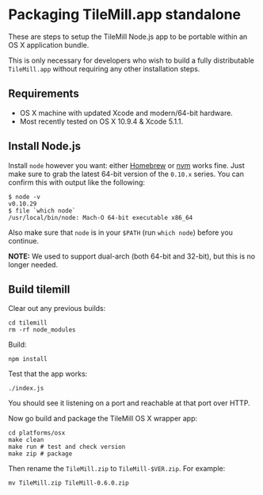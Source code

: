 # Packaging TileMill.app standalone

These are steps to setup the TileMill Node.js app to be portable within an OS X application bundle.

This is only necessary for developers who wish to build a fully distributable `TileMill.app` without requiring any other installation steps.

## Requirements

 - OS X machine with updated Xcode and modern/64-bit hardware. 
 - Most recently tested on OS X 10.9.4 & Xcode 5.1.1. 

## Install Node.js

Install `node` however you want: either [Homebrew](http://brew.sh) or [nvm](https://github.com/creationix/nvm) works fine. Just make sure to grab the latest 64-bit version of the `0.10.x` series. You can confirm this with output like the following: 

    $ node -v
    v0.10.29
    $ file `which node`
    /usr/local/bin/node: Mach-O 64-bit executable x86_64

Also make sure that `node` is in your `$PATH` (run `which node`) before you continue.

**NOTE:** We used to support dual-arch (both 64-bit and 32-bit), but this is no longer needed.

## Build tilemill

Clear out any previous builds:

    cd tilemill
    rm -rf node_modules

Build:

    npm install

Test that the app works:

    ./index.js

You should see it listening on a port and reachable at that port over HTTP. 

Now go build and package the TileMill OS X wrapper app:

    cd platforms/osx
    make clean
    make run # test and check version
    make zip # package

Then rename the `TileMill.zip` to `TileMill-$VER.zip`. For example:

    mv TileMill.zip TileMill-0.6.0.zip
